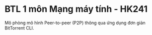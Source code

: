 # BTL 1 môn Mạng máy tính - HK241
Mô phòng mô hình Peer-to-peer (P2P) thông qua ứng dụng đơn giản BitTorrent CLI.

